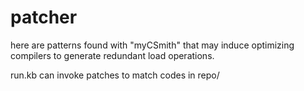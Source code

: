 # patcher
here are patterns found with "myCSmith" that may induce optimizing compilers to generate redundant load operations.

run.kb can invoke patches to match codes in repo/
